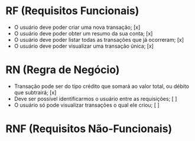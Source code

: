 # RF (Requisitos Funcionais)

- O usuário deve poder criar uma nova transação; [x]
- O usuário deve poder obter um resumo da sua conta; [x]
- O usuário deve poder listar todas as transações que já ocorreram; [x]
- O usuário deve poder visualizar uma transação única; [x]

# RN (Regra de Negócio)

- Transação pode ser do tipo crédito que somará ao valor total, ou débito que subtrairá; [x]
- Deve ser possível identificarmos o usuário entre as requisições; [ ]
- O usuário só pode visualizar transações o qual ele criou; [ ]

# RNF (Requisitos Não-Funcionais)
